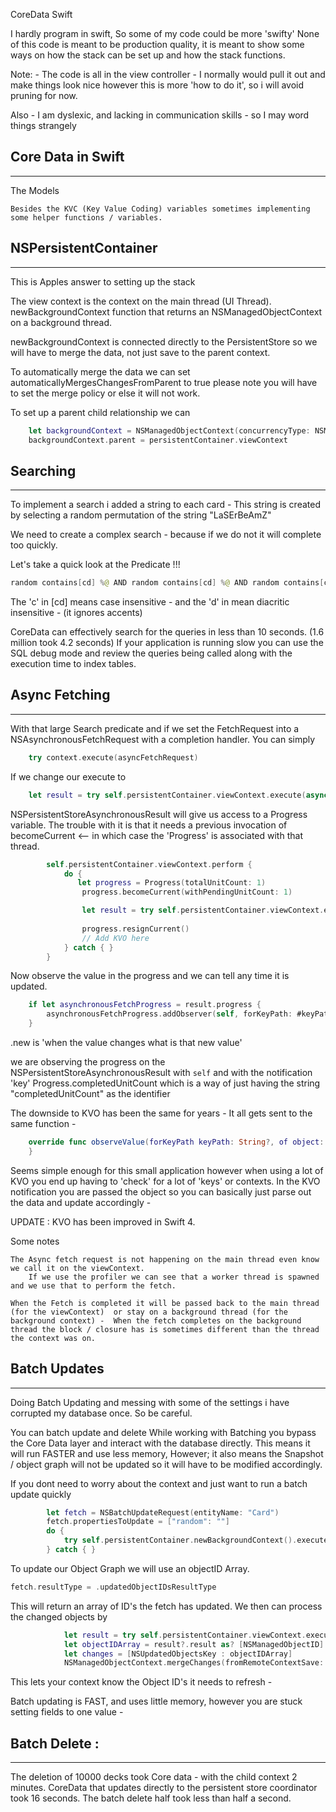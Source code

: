 CoreData Swift


I hardly program in swift,  So some of my code could be more 'swifty'   None of this code is meant to be production quality, it is meant to show some ways on how the stack can be set up and how the stack functions.

Note:   -  The code is all in the view controller -  I normally would pull it out and make things look nice however this is more 'how to do it',  so i will avoid pruning for now. 

Also - I am dyslexic, and lacking in communication skills - so I may word things strangely 

Core Data in Swift 
--------------------------
--------------------------

The Models
    
	Besides the KVC (Key Value Coding) variables sometimes implementing some helper functions / variables.  




NSPersistentContainer
---------------------------
---------------------------

This is Apples answer to setting up the stack 

The view context is the context on the main thread (UI Thread).
newBackgroundContext function that returns an NSManagedObjectContext on a background thread.

newBackgroundContext is connected directly to the PersistentStore so we will have to merge the data, not just save to the parent context. 

To automatically merge the data we can set  automaticallyMergesChangesFromParent to true please note you will have to set the merge policy or else it will not work.

To set up a parent child relationship  we can
```Swift
    let backgroundContext = NSManagedObjectContext(concurrencyType: NSManagedObjectContextConcurrencyType.privateQueueConcurrencyType);
    backgroundContext.parent = persistentContainer.viewContext
```

Searching
---------------------------
---------------------------

To implement a search i added a string to each card -  This string is created by selecting a random permutation of the string "LaSErBeAmZ"

We need to create a complex search - because if we do not it will complete too quickly.


Let's take a quick look at the Predicate !!!

```swift
random contains[cd] %@ AND random contains[cd] %@ AND random contains[cd] %@ 
```

The 'c' in [cd] means case insensitive -  and the 'd' in mean diacritic insensitive -  (it ignores accents)

CoreData can effectively search for the queries in less than 10 seconds. (1.6 million took 4.2 seconds) 
If your application is running slow you can use the SQL debug mode and review the queries being called along with the execution time to index tables. 


Async Fetching
---------------------------
---------------------------

With that large Search predicate and if we set the FetchRequest into a NSAsynchronousFetchRequest with a completion handler. You can simply 

```Swift
	try context.execute(asyncFetchRequest)
```
If we change our execute to 

```Swift 
	let result = try self.persistentContainer.viewContext.execute(async) as! NSPersistentStoreAsynchronousResult
```

NSPersistentStoreAsynchronousResult will give us access to a Progress variable.  The trouble with it is that it needs a previous invocation of becomeCurrent <-- in which case the 'Progress' is associated with that thread.

```Swift
        self.persistentContainer.viewContext.perform {
            do {
               let progress = Progress(totalUnitCount: 1)
                progress.becomeCurrent(withPendingUnitCount: 1)

                let result = try self.persistentContainer.viewContext.execute(async) as! NSPersistentStoreAsynchronousResult
                
                progress.resignCurrent()
                // Add KVO here
            } catch { }
        }
```

Now observe the value in the progress and we can tell any time it is updated.

```Swift
    if let asynchronousFetchProgress = result.progress {
        asynchronousFetchProgress.addObserver(self, forKeyPath: #keyPath(Progress.completedUnitCount), options: NSKeyValueObservingOptions.new, context: nil)
    }
```

.new is 'when the value changes what is that new value'  

we are observing the progress on the  NSPersistentStoreAsynchronousResult with `self` and with the notification 'key' Progress.completedUnitCount which is a way of just having the string "completedUnitCount"  as the identifier


The downside to KVO has been the same for years -  It all gets sent to the same function - 

```Swift
	override func observeValue(forKeyPath keyPath: String?, of object: Any?, change: [NSKeyValueChangeKey : Any]?, context: UnsafeMutableRawPointer?) {
	}
```

Seems simple enough for this small application however when using a lot of KVO you end up having to 'check' for a lot of 'keys' or contexts.  In the KVO notification you are passed the object so you can basically just parse out the data and update accordingly - 

UPDATE :
KVO has been improved in Swift 4.  


Some notes 

    The Async fetch request is not happening on the main thread even know we call it on the viewContext.   
        If we use the profiler we can see that a worker thread is spawned and we use that to perform the fetch. 

    When the Fetch is completed it will be passed back to the main thread (for the viewContext)  or stay on a background thread (for the background context) -  When the fetch completes on the background thread the block / closure has is sometimes different than the thread the context was on.  



Batch Updates
---------------------------
---------------------------

Doing Batch Updating and messing with some of the settings i have corrupted my database once.  So be careful.

You can batch update and delete 
While working with Batching you bypass the Core Data layer and interact with the database directly.  This means it will run FASTER and use less memory, However; it also means the Snapshot / object graph will not be updated so it will have to be modified accordingly.

If you dont need to worry about the context and just want to run a batch update quickly

```Swift
		let fetch = NSBatchUpdateRequest(entityName: "Card")
        fetch.propertiesToUpdate = ["random": ""]
        do {
            try self.persistentContainer.newBackgroundContext().execute(fetch)
        } catch { }
```

To update our Object Graph we will use an objectID Array.

```Swift
fetch.resultType = .updatedObjectIDsResultType
```

This will return an array of ID's the fetch has updated.  We then can process the changed objects by

```Swift
			let result = try self.persistentContainer.viewContext.execute(fetch) as? NSBatchUpdateResult
           	let objectIDArray = result?.result as? [NSManagedObjectID]
            let changes = [NSUpdatedObjectsKey : objectIDArray]
            NSManagedObjectContext.mergeChanges(fromRemoteContextSave: changes, into: [self.persistentContainer.viewContext])
```

This lets your context know the Object ID's it needs to refresh -   

Batch updating is FAST, and uses little memory,  however you are stuck setting fields to one value - 


Batch Delete :
---------------------
---------------------

The deletion of 10000 decks took Core data - with the child context 2 minutes. 
CoreData that updates directly to the persistent store coordinator took 16 seconds.
The batch delete half took less than half a second. 



